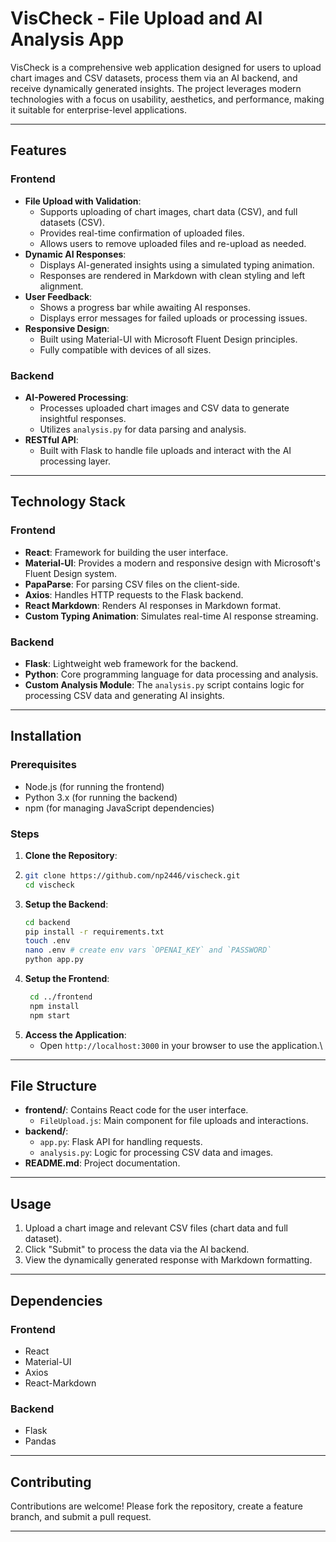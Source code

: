 # VisCheck - File Upload and AI Analysis App

VisCheck is a comprehensive web application designed for users to upload chart images and CSV datasets, process them via an AI backend, and receive dynamically generated insights. The project leverages modern technologies with a focus on usability, aesthetics, and performance, making it suitable for enterprise-level applications.

---

## Features

### Frontend
- **File Upload with Validation**:
  - Supports uploading of chart images, chart data (CSV), and full datasets (CSV).
  - Provides real-time confirmation of uploaded files.
  - Allows users to remove uploaded files and re-upload as needed.
- **Dynamic AI Responses**:
  - Displays AI-generated insights using a simulated typing animation.
  - Responses are rendered in Markdown with clean styling and left alignment.
- **User Feedback**:
  - Shows a progress bar while awaiting AI responses.
  - Displays error messages for failed uploads or processing issues.
- **Responsive Design**:
  - Built using Material-UI with Microsoft Fluent Design principles.
  - Fully compatible with devices of all sizes.

### Backend
- **AI-Powered Processing**:
  - Processes uploaded chart images and CSV data to generate insightful responses.
  - Utilizes `analysis.py` for data parsing and analysis.
- **RESTful API**:
  - Built with Flask to handle file uploads and interact with the AI processing layer.

---

## Technology Stack

### Frontend
- **React**: Framework for building the user interface.
- **Material-UI**: Provides a modern and responsive design with Microsoft's Fluent Design system.
- **PapaParse**: For parsing CSV files on the client-side.
- **Axios**: Handles HTTP requests to the Flask backend.
- **React Markdown**: Renders AI responses in Markdown format.
- **Custom Typing Animation**: Simulates real-time AI response streaming.

### Backend
- **Flask**: Lightweight web framework for the backend.
- **Python**: Core programming language for data processing and analysis.
- **Custom Analysis Module**: The `analysis.py` script contains logic for processing CSV data and generating AI insights.

---

## Installation

### Prerequisites
- Node.js (for running the frontend)
- Python 3.x (for running the backend)
- npm (for managing JavaScript dependencies)

### Steps

1. **Clone the Repository**:
2. 
   ```bash
   git clone https://github.com/np2446/vischeck.git
   cd vischeck

3. **Setup the Backend**:
   ```bash
   cd backend
   pip install -r requirements.txt
   touch .env
   nano .env # create env vars `OPENAI_KEY` and `PASSWORD`
   python app.py

4. **Setup the Frontend**:
   ```bash
    cd ../frontend
    npm install
    npm start

5. **Access the Application**:
    - Open `http://localhost:3000` in your browser to use the application.\

---

## File Structure
- **frontend/**: Contains React code for the user interface.
  - `FileUpload.js`: Main component for file uploads and interactions.
- **backend/**:
  - `app.py`: Flask API for handling requests.
  - `analysis.py`: Logic for processing CSV data and images.
- **README.md**: Project documentation.

---

## Usage
1. Upload a chart image and relevant CSV files (chart data and full dataset).
2. Click "Submit" to process the data via the AI backend.
3. View the dynamically generated response with Markdown formatting.

---

## Dependencies

### Frontend
- React
- Material-UI
- Axios
- React-Markdown

### Backend
- Flask
- Pandas

---

## Contributing
Contributions are welcome! Please fork the repository, create a feature branch, and submit a pull request.

---


